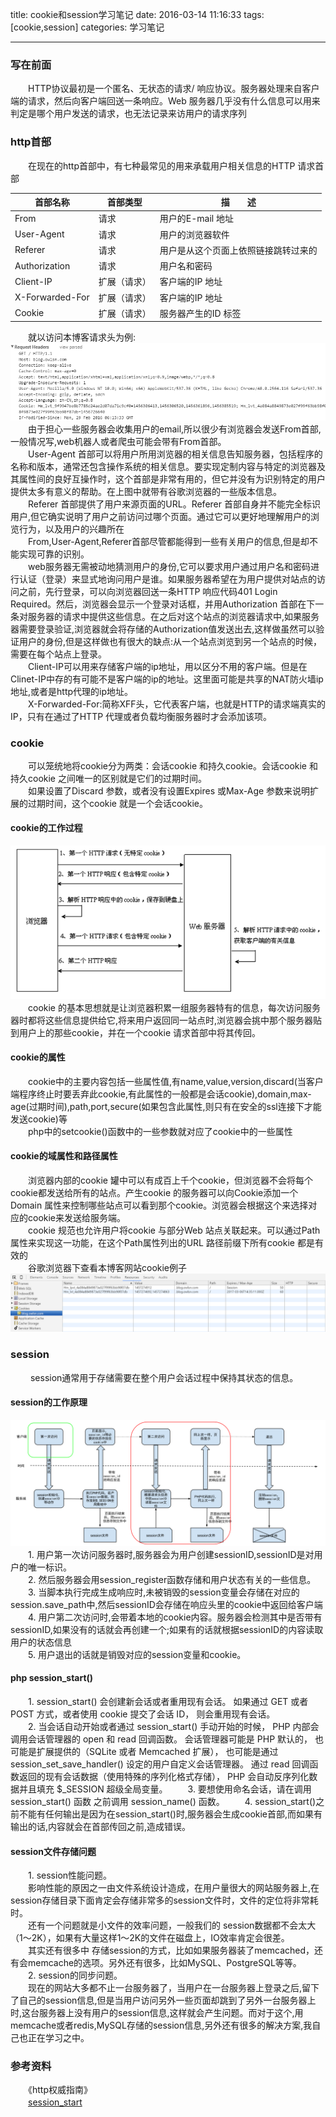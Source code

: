 title: cookie和session学习笔记
date: 2016-03-14 11:16:33
tags: [cookie,session]
categories: 学习笔记  

---
### 写在前面  
　　HTTP协议最初是一个匿名、无状态的请求/ 响应协议。服务器处理来自客户端的请求，然后向客户端回送一条响应。Web 服务器几乎没有什么信息可以用来判定是哪个用户发送的请求，也无法记录来访用户的请求序列  
### http首部
　　在现在的http首部中，有七种最常见的用来承载用户相关信息的HTTP 请求首部  

首部名称 | 首部类型 | 描　　述
---- | ---- | -----
From | 请求 | 用户的E-mail 地址
User-Agent | 请求 | 用户的浏览器软件
Referer | 请求 | 用户是从这个页面上依照链接跳转过来的
Authorization | 请求 | 用户名和密码
Client-IP | 扩展（请求）| 客户端的IP 地址
X-Forwarded-For | 扩展（请求）| 客户端的IP 地址
Cookie | 扩展（请求） | 服务器产生的ID 标签  
<!-- more -->
　　就以访问本博客请求头为例:  
![](https://raw.githubusercontent.com/owlsn/blog/master/source/source/request_header.png)  
　　由于担心一些服务器会收集用户的email,所以很少有浏览器会发送From首部,一般情况写,web机器人或者爬虫可能会带有From首部。  
　　User-Agent 首部可以将用户所用浏览器的相关信息告知服务器，包括程序的名称和版本，通常还包含操作系统的相关信息。要实现定制内容与特定的浏览器及其属性间的良好互操作时，这个首部是非常有用的，但它并没有为识别特定的用户提供太多有意义的帮助。在上图中就带有谷歌浏览器的一些版本信息。  
　　Referer 首部提供了用户来源页面的URL。Referer 首部自身并不能完全标识用户,但它确实说明了用户之前访问过哪个页面。通过它可以更好地理解用户的浏览行为，以及用户的兴趣所在  
　　From,User-Agent,Referer首部尽管都能得到一些有关用户的信息,但是却不能实现可靠的识别。  
　　web服务器无需被动地猜测用户的身份,它可以要求用户通过用户名和密码进行认证（登录）来显式地询问用户是谁。如果服务器希望在为用户提供对站点的访问之前，先行登录，可以向浏览器回送一条HTTP 响应代码401 Login Required。然后，浏览器会显示一个登录对话框，并用Authorization 首部在下一条对服务器的请求中提供这些信息。在之后对这个站点的浏览器请求中,如果服务器需要登录验证,浏览器就会将存储的Authorization值发送出去,这样做虽然可以验证用户的身份,但是这样做也有很大的缺点:从一个站点浏览到另一个站点的时候，需要在每个站点上登录。  
　　Client-IP可以用来存储客户端的ip地址，用以区分不用的客户端。但是在Clinet-IP中存的有可能不是客户端的ip的地址。这里面可能是共享的NAT防火墙ip地址,或者是http代理的ip地址。  
　　X-Forwarded-For:简称XFF头，它代表客户端，也就是HTTP的请求端真实的IP，只有在通过了HTTP 代理或者负载均衡服务器时才会添加该项。  
### cookie  
　　可以笼统地将cookie分为两类：会话cookie 和持久cookie。会话cookie 和持久cookie 之间唯一的区别就是它们的过期时间。  
　　如果设置了Discard 参数，或者没有设置Expires 或Max-Age 参数来说明扩展的过期时间，这个cookie 就是一个会话cookie。  
#### cookie的工作过程  
![](https://raw.githubusercontent.com/owlsn/blog/master/source/source/cookie_process.png)  
　　cookie 的基本思想就是让浏览器积累一组服务器特有的信息，每次访问服务器时都将这些信息提供给它,将来用户返回同一站点时,浏览器会挑中那个服务器贴到用户上的那些cookie，并在一个cookie 请求首部中将其传回。
#### cookie的属性  
　　cookie中的主要内容包括一些属性值,有name,value,version,discard(当客户端程序终止时要丢弃此cookie,有此属性的一般都是会话cookie),domain,max-age(过期时间),path,port,secure(如果包含此属性,则只有在安全的ssl连接下才能发送cookie)等  
　　php中的setcookie()函数中的一些参数就对应了cookie中的一些属性
#### cookie的域属性和路径属性  
　　浏览器内部的cookie 罐中可以有成百上千个cookie，但浏览器不会将每个cookie都发送给所有的站点。产生cookie 的服务器可以向Cookie添加一个Domain 属性来控制哪些站点可以看到那个cookie。浏览器会根据这个来选择对应的cookie来发送给服务端。  
　　cookie 规范也允许用户将cookie 与部分Web 站点关联起来。可以通过Path 属性来实现这一功能，在这个Path属性列出的URL 路径前缀下所有cookie 都是有效的  
　　谷歌浏览器下查看本博客网站cookie例子  
![](https://raw.githubusercontent.com/owlsn/blog/master/source/source/cookie_preview.png)  
### session  
　　 session通常用于存储需要在整个用户会话过程中保持其状态的信息。  
#### session的工作原理  
![](https://raw.githubusercontent.com/owlsn/blog/master/source/source/session_process.png)  
　　1. 用户第一次访问服务器时,服务器会为用户创建sessionID,sessionID是对用户的唯一标识。  
　　2. 然后服务器会用session_register函数存储和用户状态有关的一些信息。  
　　3. 当脚本执行完成生成响应时,未被销毁的session变量会存储在对应的session.save_path中,然后sessionID会存储在响应头里的cookie中返回给客户端  
　　4. 用户第二次访问时,会带着本地的cookie内容。服务器会检测其中是否带有sessionID,如果没有的话就会再创建一个;如果有的话就根据sessionID的内容读取用户的状态信息  
　　5. 用户退出的话就是销毁对应的session变量和cookie。  
#### php session_start()  
　　1. session_start() 会创建新会话或者重用现有会话。 如果通过 GET 或者 POST 方式，或者使用 cookie 提交了会话 ID， 则会重用现有会话。  
　　2. 当会话自动开始或者通过 session_start() 手动开始的时候， PHP 内部会调用会话管理器的 open 和 read 回调函数。 会话管理器可能是 PHP 默认的， 也可能是扩展提供的（SQLite 或者 Memcached 扩展）， 也可能是通过 session_set_save_handler() 设定的用户自定义会话管理器。 通过 read 回调函数返回的现有会话数据（使用特殊的序列化格式存储）， PHP 会自动反序列化数据并且填充 $_SESSION 超级全局变量。
　　3. 要想使用命名会话，请在调用 session_start() 函数 之前调用 session_name() 函数。
　　4. session_start()之前不能有任何输出是因为在session_start()时,服务器会生成cookie首部,而如果有输出的话,内容就会在首部传回之前,造成错误。
#### session文件存储问题  
　　1. session性能问题。  
　　影响性能的原因之一由文件系统设计造成，在用户量很大的网站服务器上,在session存储目录下面肯定会存储非常多的session文件时，文件的定位将非常耗时。  
　　还有一个问题就是小文件的效率问题，一般我们的 session数据都不会太大（1～2K），如果有大量这样1～2K的文件在磁盘上，IO效率肯定会很差。  
　　其实还有很多中 存储session的方式，比如如果服务器装了memcached，还有会memcache的选项。另外还有很多，比如MySQL、PostgreSQL等等。  
　　2. session的同步问题。  
　　现在的网站大多都不止一台服务器了，当用户在一台服务器上登录之后,留下了自己的session信息,但是当用户访问另外一些页面却跳到了另外一台服务器上时,这台服务器上没有用户的session信息,这样就会产生问题。而对于这个,用memcache或者redis,MySQL存储的session信息,另外还有很多的解决方案,我自己也正在学习之中。  
### 参考资料  
　　《http权威指南》  
　　[session_start](http://php.net/manual/zh/function.session-start.php)